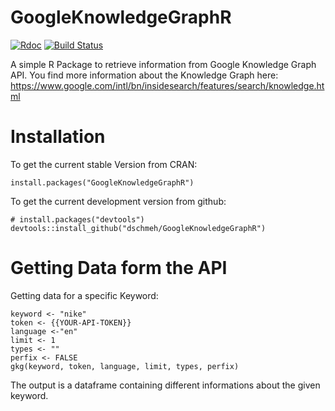 # GoogleKnowledgeGraphR
[![Rdoc](https://www.r-pkg.org/badges/version/GoogleKnowledgeGraphR)](https://cran.r-project.org/web/packages/GoogleKnowledgeGraphR/index.html)
[![Build Status](https://travis-ci.org/dschmeh/GoogleKnowledgeGraphR.svg?branch=master)](https://travis-ci.org/dschmeh/GoogleKnowledgeGraphR)

A simple R Package to retrieve information from Google Knowledge Graph API. You find more information about the Knowledge Graph here: https://www.google.com/intl/bn/insidesearch/features/search/knowledge.html

# Installation 
To get the current stable Version from CRAN:

```
install.packages("GoogleKnowledgeGraphR")
```
To get the current development version from github:

```
# install.packages("devtools")
devtools::install_github("dschmeh/GoogleKnowledgeGraphR")
```

# Getting Data form the API
Getting data for a specific Keyword:
```
keyword <- "nike"
token <- {{YOUR-API-TOKEN}}
language <-"en"
limit <- 1
types <- ""
perfix <- FALSE
gkg(keyword, token, language, limit, types, perfix)
```
The output is a dataframe containing different informations about the given keyword.

